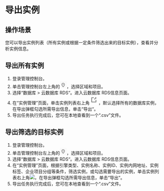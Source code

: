 # 导出实例<a name="rds_sqlserver_05_0017"></a>

## 操作场景<a name="rds_05_0017_section17375927183"></a>

您可以导出实例列表（所有实例或根据一定条件筛选出来的目标实例），查看并分析实例信息。

## 导出所有实例<a name="rds_05_0017_section2855205020292"></a>

1.  登录管理控制台。
2.  单击管理控制台左上角的![](figures/Region灰色图标.png)，选择区域和项目。
3.  选择“数据库  \>  云数据库 RDS“。进入云数据库 RDS信息页面。
4.  在“实例管理”页面，单击实例列表右上角![](figures/导出.png)，默认选择所有的数据库实例，在导出弹框勾选所需导出信息，单击“导出“。
5.  导出任务执行完成后，您可在本地查看到一个“.csv”文件。

## 导出筛选的目标实例<a name="rds_05_0017_section069716213575"></a>

1.  登录管理控制台。
2.  单击管理控制台左上角的![](figures/Region灰色图标.png)，选择区域和项目。
3.  选择“数据库  \>  云数据库 RDS“。进入云数据库 RDS信息页面。
4.  在“实例管理”页面，根据引擎类型、实例名称、实例ID、实例内网地址、实例标签、企业项目分组等条件，筛选实例，或勾选需要导出的实例，单击实例列表右上角![](figures/导出-6.png)，在导出弹框勾选所需导出信息，单击“导出“。
5.  导出任务执行完成后，您可在本地查看到一个“.csv”文件。


